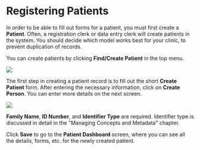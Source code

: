 # Registering Patients

In order to be able to fill out forms for a patient, you must first create a **Patient**. Often, a registration clerk or data entry clerk will create patients in the system. You should decide which model works best for your clinic, to prevent duplication of records.

You can create patients by clicking **Find/Create Patient** in the top menu.

![](http://write.flossmanuals.net/openmrs/registering-patients/static/find_create_patient.png)

The first step in creating a patient record is to fill out the short **Create Patient** form. After entering the necessary information, click on **Create Person**. You can enter more details on the next screen.

![](http://write.flossmanuals.net/openmrs/registering-patients/static/create_patient_2.png)

**Family Name**, **ID Number**, and **Identifier Type** are required. Identifier type is discussed in detail in the "Managing Concepts and Metadata" chapter.

Click **Save** to go to the **Patient Dashboard** screen, where you can see all the details, forms, etc. for the newly created patient.

